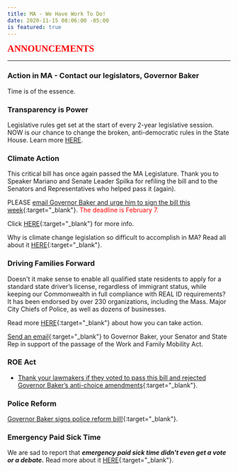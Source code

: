 ```yaml
---
title: MA - We Have Work To Do!
date: 2020-11-15 08:06:00 -05:00
is featured: true
---
```


<span style="font-family:Papyrus; font-size:1.5em; color:red;">**ANNOUNCEMENTS**</span>

---

### Action in MA -  Contact our legislators, Governor Baker

Time is of the essence.

### Transparency is Power

Legislative rules get set at the start of every 2-year legislative session. NOW is our chance to change the broken, anti-democratic rules in the State House. Learn more [HERE](https://actonmass.org/the-campaign/).

### Climate Action

This critical bill has once again passed the MA Legislature. Thank you to Speaker Mariano and Senate Leader Spilka for refiling the bill and to the Senators and Representatives who helped pass it (again).

PLEASE [email Governor Baker and urge him to sign the bill this week](https://www.mass.gov/forms/email-the-governors-office){:target="_blank"}. <span style="color:red;">The deadline is February 7.</span>

Click [HERE](https://drive.google.com/file/d/1A9Svn5fwnix_pFe1JC6UmjZH-5bEDG19/view?usp=sharing){:target="_blank"} for more info.  

Why is climate change legislation so difficult to accomplish in MA? Read all about it [HERE](https://www.cssn.org/wp-content/uploads/2021/01/MA-CSSN-Report-1.20.2021-Corrected-text.pdf){:target="_blank"}. 

### Driving Families Forward

Doesn't it make sense to enable all qualified state residents to apply for a standard state driver’s license, regardless of immigrant status, while keeping our Commonwealth in full compliance with REAL ID requirements?  It has been endorsed by over 230 organizations, including the Mass. Major City Chiefs of Police, as well as dozens of businesses.

Read more [HERE](https://www.miracoalition.org/get-involved/drivers-licenses/){:target="_blank"} about how you can take action.

[Send an email](https://actionnetwork.org/letters/dff-letter?source=direct_link&){:target="_blank"} to Governor Baker, your Senator and State Rep in support of the passage of the Work and Family Mobility Act.

### ROE Act

* [Thank your lawmakers if they voted to pass this bill and rejected Governor Baker’s anti-choice amendments](https://malegislature.gov/search/findmylegislator){:target="_blank"}.  

### Police Reform

[Governor Baker signs police reform bill!](https://www.mass.gov/news/governor-baker-signs-police-reform-legislation){:target="_blank"}.

### Emergency Paid Sick Time

We are sad to report that ***emergency paid sick time didn't even get a vote or a debate.***
Read more about it [HERE](https://www.progressivemass.com/nov-2020-house-budget-roll-call){:target="_blank"}.

